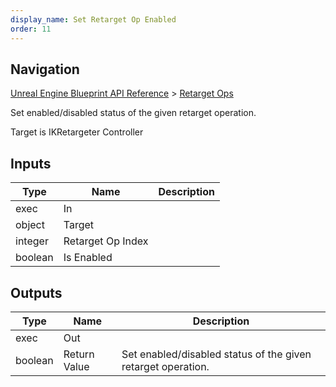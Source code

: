 ```yaml
---
display_name: Set Retarget Op Enabled
order: 11
---
```

## Navigation

[Unreal Engine Blueprint API Reference](https://dev.epicgames.com/documentation/en-us/unreal-engine/BlueprintAPI) > [Retarget Ops](https://dev.epicgames.com/documentation/en-us/unreal-engine/BlueprintAPI/RetargetOps)

Set enabled/disabled status of the given retarget operation.

Target is IKRetargeter Controller

## Inputs

| Type | Name | Description |
| --- | --- | --- |
| exec | In |  |
| object | Target |  |
| integer | Retarget Op Index |  |
| boolean | Is Enabled |  |

## Outputs

| Type | Name | Description |
| --- | --- | --- |
| exec | Out |  |
| boolean | Return Value | Set enabled/disabled status of the given retarget operation. |
